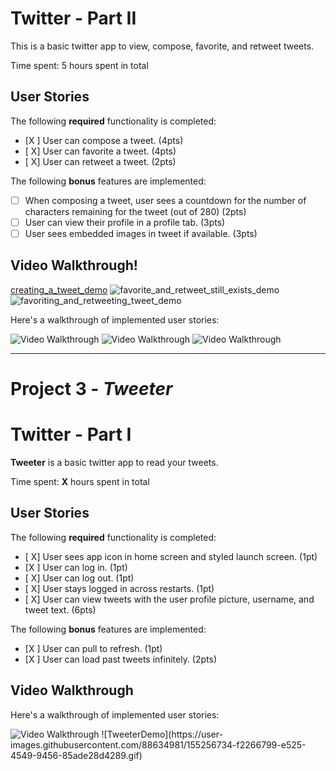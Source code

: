 # Twitter - Part II

This is a basic twitter app to view, compose, favorite, and retweet tweets.

Time spent: 5 hours spent in total

## User Stories

The following **required** functionality is completed:

- [X ] User can compose a tweet. (4pts)
- [ X] User can favorite a tweet. (4pts)
- [ X] User can retweet a tweet. (2pts)

The following **bonus** features are implemented:

- [ ] When composing a tweet, user sees a countdown for the number of characters remaining for the tweet (out of 280) (2pts)
- [ ] User can view their profile in a profile tab. (3pts)
- [ ] User sees embedded images in tweet if available. (3pts)

## Video Walkthrough!
[creating_a_tweet_demo](https://user-images.githubusercontent.com/88634981/155836738-7f8834a0-e23c-4182-bed4-a9084daab76c.gif)
![favorite_and_retweet_still_exists_demo](https://user-images.githubusercontent.com/88634981/155836743-c3b3b740-058b-4a1f-a727-65a333edb37a.gif)
![favoriting_and_retweeting_tweet_demo](https://user-images.githubusercontent.com/88634981/155836746-c4ad45e4-9b2b-476d-99e2-3f2dc32f6c08.gif)


Here's a walkthrough of implemented user stories:

<img src='https://user-images.githubusercontent.com/88634981/155836738-7f8834a0-e23c-4182-bed4-a9084daab76c.gif' title='Video Walkthrough of creating a tweet' width='' alt='Video Walkthrough' />

<img src='https://user-images.githubusercontent.com/88634981/155836743-c3b3b740-058b-4a1f-a727-65a333edb37a.gif' title='Video Walkthrough of favoriting and retweeting a tweet still exists upon refresh' width='' alt='Video Walkthrough' />

<img src='https://user-images.githubusercontent.com/88634981/155836746-c4ad45e4-9b2b-476d-99e2-3f2dc32f6c08.gif' title='Video Walkthrough of favoriting and retweeting a tweet demo' width='' alt='Video Walkthrough' />

****


# Project 3 - *Tweeter*
# Twitter - Part I
**Tweeter** is a basic twitter app to read your tweets.

Time spent: **X** hours spent in total

## User Stories

The following **required** functionality is completed:

- [ X] User sees app icon in home screen and styled launch screen. (1pt)
- [X ] User can log in. (1pt)
- [ X] User can log out. (1pt)
- [ X] User stays logged in across restarts. (1pt)
- [ X] User can view tweets with the user profile picture, username, and tweet text. (6pts)

The following **bonus** features are implemented:

- [X ] User can pull to refresh. (1pt)
- [X ] User can load past tweets infinitely. (2pts)

## Video Walkthrough

Here's a walkthrough of implemented user stories:

<img src='https://user-images.githubusercontent.com/88634981/155256734-f2266799-e525-4549-9456-85ade28d4289.gif' title='Video Walkthrough' width='' alt='Video Walkthrough' />
![TweeterDemo](https://user-images.githubusercontent.com/88634981/155256734-f2266799-e525-4549-9456-85ade28d4289.gif)
